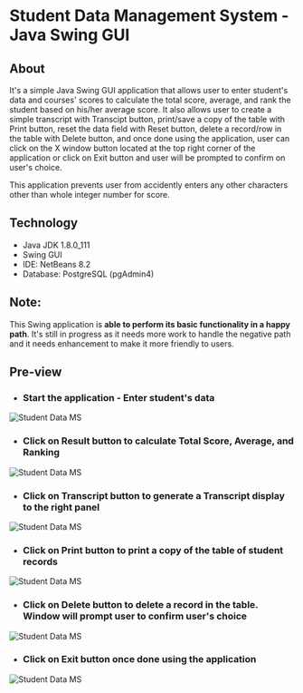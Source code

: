 # Student Data Management System - Java Swing GUI

## About

It's a simple Java Swing GUI application that allows user to enter student's data and courses' scores to calculate the total score, average, and rank the student based on his/her average score. It also allows user to create a simple transcript with Transcipt button, print/save a copy of the table with Print button, reset the data field with Reset button, delete a record/row in the table with Delete button, and once done using the application, user can click on the X window button located at the top right corner of the application or click on Exit button and user will be prompted to confirm on user's choice.

This application prevents user from accidently enters any other characters other than whole integer number for score.

## Technology
- Java JDK 1.8.0_111
- Swing GUI
- IDE: NetBeans 8.2
- Database: PostgreSQL (pgAdmin4)

## Note:

This Swing application is **able to perform its basic functionality in a happy path**. It's still in progress as it needs more work to handle the negative path and it needs enhancement to make it more friendly to users.

## Pre-view
- ### Start the application - Enter student's data
![Student Data MS](https://res.cloudinary.com/dnw6i7lsh/image/upload/v1557712955/Student%20Data%20MS/1_wp02ya.png)
- ### Click on Result button to calculate Total Score, Average, and Ranking
![Student Data MS](https://res.cloudinary.com/dnw6i7lsh/image/upload/v1557712955/Student%20Data%20MS/2_rm2noi.png)
- ### Click on Transcript button to generate a Transcript display to the right panel
![Student Data MS](https://res.cloudinary.com/dnw6i7lsh/image/upload/v1557712955/Student%20Data%20MS/3_gdppji.png)
- ### Click on Print button to print a copy of the table of student records
![Student Data MS](https://res.cloudinary.com/dnw6i7lsh/image/upload/v1557712955/Student%20Data%20MS/4_wnf6h2.png)
- ### Click on Delete button to delete a record in the table. Window will prompt user to confirm user's choice
![Student Data MS](https://res.cloudinary.com/dnw6i7lsh/image/upload/v1557712955/Student%20Data%20MS/5_ofvplc.png)
- ### Click on Exit button once done using the application
![Student Data MS](https://res.cloudinary.com/dnw6i7lsh/image/upload/v1557712955/Student%20Data%20MS/6_mwqteq.png)

